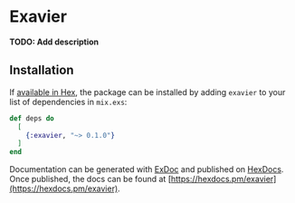 # Exavier

**TODO: Add description**

## Installation

If [available in Hex](https://hex.pm/docs/publish), the package can be installed
by adding `exavier` to your list of dependencies in `mix.exs`:

```elixir
def deps do
  [
    {:exavier, "~> 0.1.0"}
  ]
end
```

Documentation can be generated with [ExDoc](https://github.com/elixir-lang/ex_doc)
and published on [HexDocs](https://hexdocs.pm). Once published, the docs can
be found at [https://hexdocs.pm/exavier](https://hexdocs.pm/exavier).

